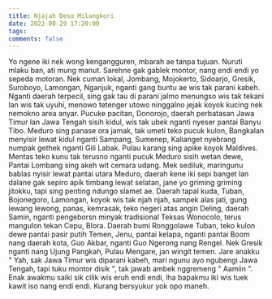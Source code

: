 ```yaml
---
title: Njajah Deso Milangkori
date: 2022-08-29 17:20:00
tags:
comments: false
---
```

Yo ngene iki nek wong kengangguren, mbarah ae tanpa tujuan. Nuruti mlaku ban, ati mung manut. Sarehne gak gablek montor, nang endi endi yo sepeda motoran. 
Nek cuman lokal, Jombang, Mojokerto, Sidoarjo, Gresik, Suroboyo, Lamongan, Nganjuk, nganti gang buntu ae wis tak parani kabeh. Nganti daerah terpecil, sing gak tau di parani jalmo menungso wis tak tekani lan wis tak uyuhi, menowo tetenger utowo ninggalno jejak koyok kucing nek nemokno area anyar. 
Pucuke pacitan, Donorojo, daerah perbatasan Jawa Timur lan Jawa Tengah sisih kidul, wis tak ubek nganti nyeser pantai Banyu Tibo. 
Meduro sing panase ora jamak, tak umeti teko pucuk kulon, Bangkalan menyisir lewat kidul nganti Sampang, Sumenep, Kalianget nyebrang numpak gethek nganti Gili Labak. Pulau karang sing apike koyok Maldives. Mentas teko kunu tak terusno nganti pucuk Meduro sisih wetan dewe, Pantai Lombang sing akeh wit cemara udang. Mek sediluk, maringunu bablas nyisir lewat pantai utara Meduro, daerah kene iki sepi banget lan dalane gak sepiro apik timbang lewat selatan, jane yo griming griming jitokku, tapi sing penting ndungo slamet ae. 
Daerah tapal kuda, Tuban, Bojonegoro, Lamongan, koyok wis tak njah njah, sampek alas jati, gung lewang lewong, panas, kemrasak, teko negeri atas angin Deling, daerah Samin, nganti pengeborsn minyak tradisional Teksas Wonocolo, terus mangulon tekan Cepu, Blora. 
Daerah bumi Ronggolawe Tuban, teko kulon dewe pantai pasir putih Temen, Jenu, pantai kelapa, nganti pantai Boom nang daerah kota, Guo Akbar, nganti Guo Ngerong nang Rengel. 
Nek Gresik nganti nang Ujung Pangkah, Pulau Mengare, jan wingit temen. 
Jare anakku " Yah, sak Jawa Timur wis diparani kabeh, mari ngunu ayo ngubengi Jawa Tengah, tapi tuku montor disik ", tak jawab ambek nggremeng " Aamiin ".
Enak awakmu saiki sik cilik wis eruh endi endi, lha bapakmu iki wis tuek kawit iso nang endi endi. Kurang bersyukur yok opo maneh.